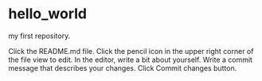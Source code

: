 # hello_world
my first repository.

Click the README.md file.
Click the pencil icon in the upper right corner of the file view to edit.
In the editor, write a bit about yourself.
Write a commit message that describes your changes.
Click Commit changes button.
